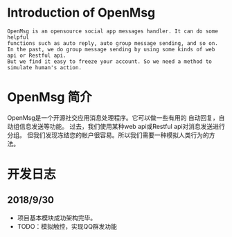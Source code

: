 # Introduction of OpenMsg
	OpenMsg is an opensource social app messages handler. It can do some helpful
	functions such as auto reply, auto group message sending, and so on.
	In the past, we do group message sending by using some kinds of web api or Restful api.
	But we find it easy to freeze your account. So we need a method to simulate human's action.
	
# OpenMsg 简介
OpenMsg是一个开源社交应用消息处理程序。它可以做一些有用的
自动回复，自动组信息发送等功能。
过去，我们使用某种web api或Restful api对消息发送进行分组。
但我们发现冻结您的帐户很容易。所以我们需要一种模拟人类行为的方法。

# 开发日志

## 2018/9/30

* 项目基本模块成功架构完毕。
* TODO：模拟触控，实现QQ群发功能
